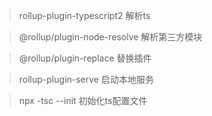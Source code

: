 > rollup-plugin-typescript2 解析ts

> @rollup/plugin-node-resolve 解析第三方模块

> @rollup/plugin-replace 替换插件

> rollup-plugin-serve 启动本地服务

> npx -tsc --init 初始化ts配置文件

